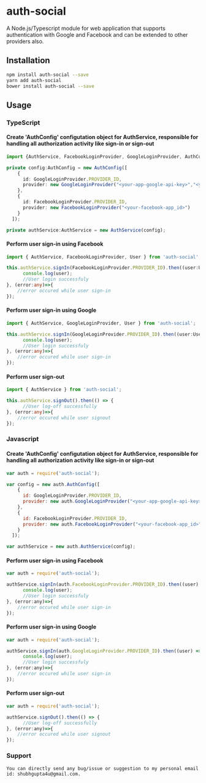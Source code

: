 # auth-social
A Node.js/Typescript module for web application that supports authentication with Google and Facebook and can be extended to other providers also.
## Installation 
```sh
npm install auth-social --save
yarn add auth-social
bower install auth-social --save
```
## Usage 
### TypeScript
#### Create 'AuthConfig' configutation object for AuthService, responsible for handling all authorization activity like sign-in or sign-out
```typescript
import {AuthService, FacebookLoginProvider, GoogleLoginProvider, AuthConfig } from 'auth-social';

private config:AuthConfig = new AuthConfig([
    {
      id: GoogleLoginProvider.PROVIDER_ID,
      provider: new GoogleLoginProvider("<your-app-google-api-key>","<your-app-google-client_id>")
    },
    {
      id: FacebookLoginProvider.PROVIDER_ID,
      provider: new FacebookLoginProvider("<your-facebook-app_id>")
    }
  ]);

private authService:AuthService = new AuthService(config);
```
#### Perform user sign-in using Facebook
```typescript
import { AuthService, FacebookLoginProvider, User } from 'auth-social';

this.authService.signIn(FacebookLoginProvider.PROVIDER_ID).then((user:User) => {
      console.log(user);
      //User login successfuly
}, (error:any)=>{
    //error occured while user sign-in 
});
```
#### Perform user sign-in using Google
```typescript
import { AuthService, GoogleLoginProvider, User } from 'auth-social';

this.authService.signIn(GoogleLoginProvider.PROVIDER_ID).then((user:User) => {
      console.log(user);
      //User login successfuly
}, (error:any)=>{
    //error occured while user sign-in  
});
```
#### Perform user sign-out
```typescript
import { AuthService } from 'auth-social';

this.authService.signOut().then(() => {
      //User log-off successfully
}, (error:any)=>{
    //error occured while user signout 
});
```
### Javascript
#### Create 'AuthConfig' configutation object for AuthService, responsible for handling all authorization activity like sign-in or sign-out
```javascript
var auth = require('auth-social');

var config = new auth.AuthConfig([
    {
      id: GoogleLoginProvider.PROVIDER_ID,
      provider: new auth.GoogleLoginProvider("<your-app-google-api-key>","<your-app-google-client_id>")
    },
    {
      id: FacebookLoginProvider.PROVIDER_ID,
      provider: new auth.FacebookLoginProvider("<your-facebook-app_id>")
    }
  ]);

var authService = new auth.AuthService(config);
```
#### Perform user sign-in using Facebook
```javascript
var auth = require('auth-social');

authService.signIn(auth.FacebookLoginProvider.PROVIDER_ID).then((user) => {
      console.log(user);
      //User login successfuly
}, (error:any)=>{
    //error occured while user sign-in 
});
```
#### Perform user sign-in using Google
```javascript
var auth = require('auth-social');

authService.signIn(auth.GoogleLoginProvider.PROVIDER_ID).then((user) => {
      console.log(user);
      //User login successfuly
}, (error:any)=>{
    //error occured while user sign-in 
});
```
#### Perform user sign-out
```javascript
var auth = require('auth-social');

authService.signOut().then(() => {
      //User log-off successfully
}, (error:any)=>{
    //error occured while user signout 
});
```
### Support
```Bug or Suggestion Reporting
You can directly send any bug/issue or suggestion to my personal email id: shubhgupta4u@gmail.com.
```